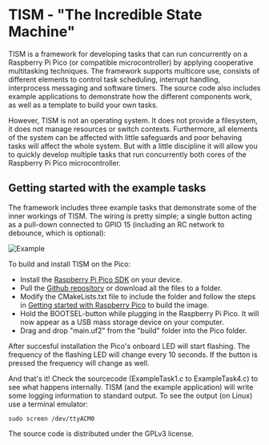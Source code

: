 # TISM - "The Incredible State Machine"

TISM is a framework for developing tasks that can run concurrently on a Raspberry Pi Pico (or compatible microcontroller) by applying cooperative multitasking techniques. The framework supports multicore use, consists of different elements to control task scheduling, interrupt handling, interprocess messaging and software timers. The source code also includes example applications to demonstrate how the different components work, as well as a template to build your own tasks.

However, TISM is not an operating system. It does not provide a filesystem, it does not manage resources or switch contexts. Furthermore, all elements of the system can be affected with little safeguards and poor behaving tasks will affect the whole system. But with a little discipline it will allow you to quickly develop multiple tasks that run concurrently both cores of the Raspberry Pi Pico microcontroller.

## Getting started with the example tasks
The framework includes three example tasks that demonstrate some of the inner workings of TISM. The wiring is pretty simple; a single button acting as a pull-down connected to GPIO 15 (including an RC network to debounce, which is optional):

![Example](https://github.com/mjklaren/TISM/assets/127024801/2ab32137-552a-4969-b3de-f1f85a9da09d)

To build and install TISM on the Pico:
- Install the [Raspberry Pi Pico SDK](https://datasheets.raspberrypi.com/pico/getting-started-with-pico.pdf) on your device.
- Pull the [Github repository](https://docs.github.com/en/repositories/creating-and-managing-repositories/cloning-a-repository) or download all the files to a folder.
- Modify the CMakeLists.txt file to include the folder and follow the steps in [Getting started with Raspberry Pico](https://datasheets.raspberrypi.com/pico/getting-started-with-pico.pdf) to build the image.
- Hold the BOOTSEL-button while plugging in the Raspberry Pi Pico. It will now appear as a USB mass storage device on your computer.
- Drag and drop "main.uf2" from the "build" folder into the Pico folder.

After succesful installation the Pico's onboard LED will start flashing. The frequency of the flashing LED will change every 10 seconds. If the button is pressed the frequency will change as well. 

And that's it! Check the sourcecode (ExampleTask1.c to ExampleTask4.c) to see what happens internally. TISM (and the example application) will write some logging information to standard output. To see the output (on Linux) use a terminal emulator:

`sudo screen /dev/ttyACM0`


The source code is distributed under the GPLv3 license.

